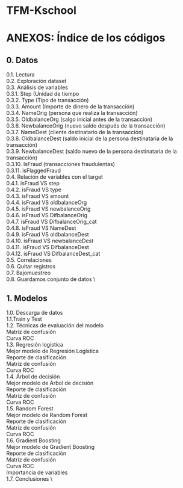 # TFM-Kschool


# ANEXOS: Índice de los códigos
## 0.	Datos

0.1.	Lectura \
0.2.	 Exploración dataset \
0.3.	Análisis de variables \
0.3.1.	Step (Unidad de tiempo \
0.3.2.	Type (Tipo de transacción) \
0.3.3.	Amount (Importe de dinero de la transacción) \
0.3.4.	NameOrig (persona que realiza la transacción) \
0.3.5.	OldbalanceOrg (salgo inicial antes de la transacción) \
0.3.6.	NewbalanceOrig (nuevo saldo después de la transacción) \
0.3.7.	NameDest (cliente destinatario de la transacción) \
0.3.8.	OldbalanceDest (saldo inicial de la persona destinataria de la transacción) \
0.3.9.	NewbalanceDest (saldo nuevo de la persona destinataria de la transacción) \
0.3.10.	IsFraud (transacciones fraudulentas) \
0.3.11.	isFlaggedFraud \
0.4.	Relación de variables con el target \
0.4.1.	isFraud VS step \
0.4.2.	isFraud VS type \
0.4.3.	isFraud VS amount \
0.4.4.	isFraud VS oldbalanceOrg \
0.4.5.	isFraud VS newbalanceOrig \
0.4.6.	isFraud VS DifbalanceOrig \
0.4.7.	isFraud VS DifbalanceOrig_cat \
0.4.8.	isFraud VS NameDest \
0.4.9.	isFraud VS oldbalanceDest \
0.4.10.	isFraud VS newbalanceDest \
0.4.11.	isFraud VS DifbalanceDest \
0.4.12.	isFraud VS DifbalanceDest_cat \
0.5.	Correlaciones \
0.6.	Quitar registros \
0.7.	Bajomuestreo \
0.8.	Guardamos conjunto de datos \



## 1.	Modelos
1.0. Descarga de datos \
1.1.Train y Test \
1.2. Técnicas de evaluación del modelo \
	Matriz de confusión \
	Curva ROC \
1.3.	Regresión logística \
Mejor modelo de Regresión Logística \
Reporte de clasificación \
Matriz de confusión \
Curva ROC \
1.4.	Árbol de decisión \
Mejor modelo de Árbol de decisión \
Reporte de clasificación \
Matriz de confusión \
Curva ROC \
1.5.	Random Forest \
Mejor modelo de Random Forest \
Reporte de clasificación \
Matriz de confusión \
Curva ROC \
1.6.	Gradient Boosting \
Mejor modelo de Gradient Boosting \
Reporte de clasificación \
Matriz de confusión \
Curva ROC \
Importancia de variables \
1.7.	Conclusiones \
